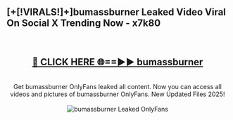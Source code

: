 <h2>[+[!VIRALS!]+]bumassburner Leaked Video Viral On Social X Trending Now - x7k80</h2>
<br>
<div align="center">
<h2><a href="https://libra.edu.pl?bumassburner" rel="nofollow">🔴 CLICK HERE 🌐==►► bumassburner</a></h2>
<br>
Get bumassburner OnlyFans leaked all content. Now you can access all videos and pictures of bumassburner OnlyFans. New Updated Files 2025!
<br>
<br>
<a href="https://libra.edu.pl?bumassburner" rel="nofollow" data-target="animated-image.originalLink"><img src="https://i.ibb.co.com/WyWwxjT/player-gif2.gif" alt="bumassburner Leaked OnlyFans" style="max-width: 100%; display: inline-block;" data-target="animated-image.originalImage"></a>
</div>
<br>